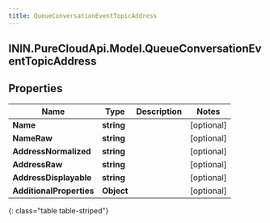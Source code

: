 ```yaml
---
title: QueueConversationEventTopicAddress
---
```

## ININ.PureCloudApi.Model.QueueConversationEventTopicAddress

## Properties

|Name | Type | Description | Notes|
|------------ | ------------- | ------------- | -------------|
| **Name** | **string** |  | [optional] |
| **NameRaw** | **string** |  | [optional] |
| **AddressNormalized** | **string** |  | [optional] |
| **AddressRaw** | **string** |  | [optional] |
| **AddressDisplayable** | **string** |  | [optional] |
| **AdditionalProperties** | **Object** |  | [optional] |
{: class="table table-striped"}


